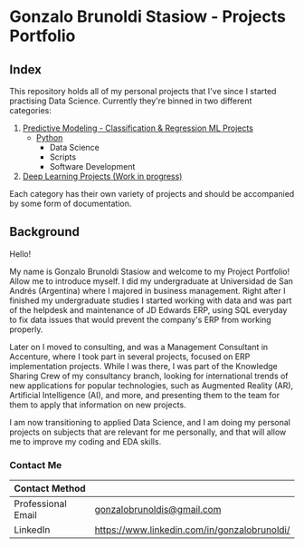 # Gonzalo Brunoldi Stasiow - Projects Portfolio

## Index

This repository holds all of my personal projects that I've since I started practising Data Science. Currently they're binned in two different categories:

1. [Predictive Modeling - Classification & Regression ML Projects](https://github.com/darwin-a/PersonalProjects/tree/master/Personal%20Programming%20Projects)
    - [Python](https://github.com/darwin-a/PersonalProjects/tree/master/Personal%20Programming%20Projects/Python)
      - Data Science
      - Scripts
      - Software Development
2. [Deep Learning Projects (Work in progress)]()

Each category has their own variety of projects and should be accompanied by some form of documentation. 

## Background

Hello! 

My name is Gonzalo Brunoldi Stasiow and welcome to my Project Portfolio! Allow me to introduce myself. I did my undergraduate at Universidad de San Andrés (Argentina) where I majored in business management. Right after I finished my undergraduate studies I started working with data and was part of the helpdesk and maintenance of JD Edwards ERP, using SQL everyday to fix data issues that would prevent the company's ERP from working properly.

Later on I moved to consulting, and was a Management Consultant in Accenture, where I took part in several projects, focused on ERP implementation projects. While I was there, I was part of the Knowledge Sharing Crew of my consultancy branch, looking for international trends of new applications for popular technologies, such as Augmented Reality (AR), Artificial Intelligence (AI), and more, and presenting them to the team for them to apply that information on new projects.   

I am now transitioning to applied Data Science, and I am doing my personal projects on subjects that are relevant for me personally, and that will allow me to improve my coding and EDA skills. 

### Contact Me

| Contact Method |  |
| --- | --- |
| Professional Email | gonzalobrunoldis@gmail.com |
| LinkedIn | https://www.linkedin.com/in/gonzalobrunoldi/ |

